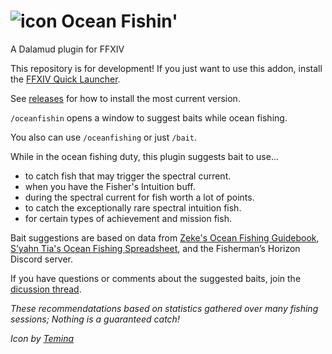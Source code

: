 # ![icon](https://raw.githubusercontent.com/markjsosnowski/OceanFishin/master/icon.png) Ocean Fishin'

A Dalamud plugin for FFXIV

This repository is for development! If you just want to use this addon, install the [FFXIV Quick Launcher](https://github.com/goatcorp/FFXIVQuickLauncher).

See [releases](https://github.com/markjsosnowski/OceanFishin/releases) for how to install the most current version.

`/oceanfishin` opens a window to suggest baits while ocean fishing. 

You also can use `/oceanfishing` or just `/bait`.

While in the ocean fishing duty, this plugin suggests bait to use...
* to catch fish that may trigger the spectral current.
* when you have the Fisher's Intuition buff.
* during the spectral current for fish worth a lot of points.
* to catch the exceptionally rare spectral intuition fish.
* for certain types of achievement and mission fish.

Bait suggestions are based on data from [Zeke's Ocean Fishing Guidebook](https://docs.google.com/spreadsheets/d/17A_IIlSO0wWmn8I3-mrH6JRok0ZIxiNFaDH2MhN63cI/ "Google Sheets"),
[S’yahn Tia's Ocean Fishing Spreadsheet](https://docs.google.com/spreadsheets/d/1brCfvmSdYl7RcY9lkgm_ds8uaFqq7qaxOOz-5BfHuuk/ "Google Sheets"), and the Fisherman’s Horizon Discord server.

If you have questions or comments about the suggested baits, join the [dicussion thread](https://github.com/markjsosnowski/OceanFishin/discussions/4).

*These recommendatations based on statistics gathered over many fishing sessions; Nothing is a guaranteed catch!*

*Icon by [Temina](https://twitter.com/Pinecest "Twitter")*
